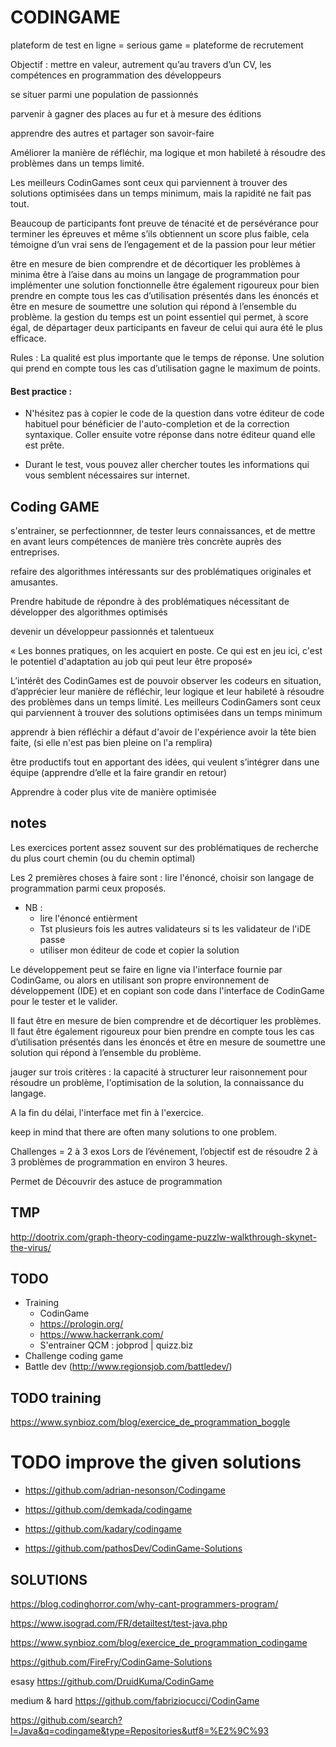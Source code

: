 # CODINGAME
plateform de test en ligne  = serious game = plateforme de recrutement 

Objectif : 
mettre en valeur, autrement qu’au travers d’un CV, les compétences en programmation des développeurs

se situer parmi une population de passionnés

parvenir à gagner des places au fur et à mesure des éditions

apprendre des autres et partager son savoir-faire

Améliorer la manière de réfléchir, ma logique et mon habileté à résoudre des problèmes dans un temps limité.

Les meilleurs CodinGames sont ceux qui parviennent à trouver des solutions optimisées dans un temps minimum, mais la rapidité ne fait pas tout. 

Beaucoup de participants font preuve de ténacité et de persévérance pour terminer les épreuves et même s’ils obtiennent un score plus faible, cela témoigne d’un vrai sens de l’engagement et de la passion pour leur métier

être en mesure de bien comprendre et de décortiquer les problèmes
à minima être à l’aise dans au moins un langage de programmation pour implémenter une solution fonctionnelle
être également rigoureux pour bien prendre en compte tous les cas d’utilisation présentés dans les énoncés et être en mesure de soumettre une solution qui répond à l’ensemble du problème.
la gestion du temps est un point essentiel qui permet, à score égal, de départager deux participants en faveur de celui qui aura été le plus efficace.

Rules :
La qualité est plus importante que le temps de réponse. Une solution qui prend en compte tous les cas d’utilisation gagne le maximum de points.

#### Best practice :

* N'hésitez pas à copier le code de la question dans votre éditeur de code habituel pour bénéficier de l'auto-completion et de la correction syntaxique. Coller ensuite votre réponse dans notre éditeur quand elle est prête.

* Durant le test, vous pouvez aller chercher toutes les informations qui vous semblent nécessaires sur internet.


## Coding GAME

s'entrainer, se perfectionnner, de tester leurs connaissances, et de mettre en avant leurs compétences de manière très concrète auprès des entreprises. 

refaire des algorithmes intéressants sur des problématiques originales et amusantes.

Prendre habitude de répondre à des problématiques nécessitant de développer des algorithmes optimisés

devenir un développeur passionnés et talentueux

« Les bonnes pratiques, on les acquiert en poste. Ce qui est en jeu ici, c'est le potentiel d'adaptation au job qui peut leur être proposé»

L’intérêt des CodinGames est de pouvoir observer les codeurs en situation, d’apprécier leur manière de réfléchir, leur logique et leur habileté à résoudre des problèmes dans un temps limité. Les meilleurs CodinGamers sont ceux qui parviennent à trouver des solutions optimisées dans un temps minimum

apprendr à bien réfléchir  a défaut d'avoir de l'expérience
avoir la tête bien faite, (si elle n'est pas bien pleine on l'a remplira)

être productifs tout en apportant des idées, qui veulent s’intégrer dans une équipe (apprendre d’elle et la faire grandir en retour)

Apprendre à coder plus vite de manière optimisée

## notes

Les exercices portent assez souvent sur des problématiques de recherche du plus court chemin (ou du chemin optimal)

Les 2 premières choses à faire sont : lire l'énoncé, choisir son langage de programmation parmi ceux proposés.

* NB : 
    - lire l'énoncé entièrment
    - Tst plusieurs fois les autres validateurs si ts les validateur de l'iDE passe
    - utiliser mon éditeur de code et copier la solution
    
Le développement peut se faire en ligne via l'interface fournie par CodinGame, ou alors en utilisant son propre environnement de développement (IDE) et en copiant son code dans l'interface de CodinGame pour le tester et le valider. 

Il faut être en mesure de bien comprendre et de décortiquer les problèmes.
Il faut être également rigoureux pour bien prendre en compte tous les cas d’utilisation présentés dans les énoncés et être en mesure de soumettre une solution qui répond à l’ensemble du problème.

jauger sur trois critères : 
la capacité à structurer leur raisonnement pour résoudre un problème, l'optimisation de la solution, la connaissance du langage.

A la fin du délai, l'interface met fin à l'exercice.

keep in mind that there are often many solutions to one problem.

Challenges = 2 à 3 exos
Lors de l’événement, l’objectif est de résoudre 2 à 3 problèmes de programmation en environ 3 heures.

Permet de Découvrir des astuce de programmation

## TMP

http://dootrix.com/graph-theory-codingame-puzzlw-walkthrough-skynet-the-virus/

## TODO

* Training
    - CodinGame
    - https://prologin.org/
    - https://www.hackerrank.com/
    - S'entrainer QCM : jobprod | quizz.biz
* Challenge coding game
* Battle dev (http://www.regionsjob.com/battledev/)

## TODO training

https://www.synbioz.com/blog/exercice_de_programmation_boggle

# TODO improve the given solutions

* https://github.com/adrian-nesonson/Codingame

* https://github.com/demkada/codingame

* https://github.com/kadary/codingame

* https://github.com/pathosDev/CodinGame-Solutions

## SOLUTIONS

https://blog.codinghorror.com/why-cant-programmers-program/


https://www.isograd.com/FR/detailtest/test-java.php 

https://www.synbioz.com/blog/exercice_de_programmation_codingame

https://github.com/FireFry/CodinGame-Solutions




esasy
https://github.com/DruidKuma/CodinGame

medium & hard
https://github.com/fabriziocucci/CodinGame

https://github.com/search?l=Java&q=codingame&type=Repositories&utf8=%E2%9C%93